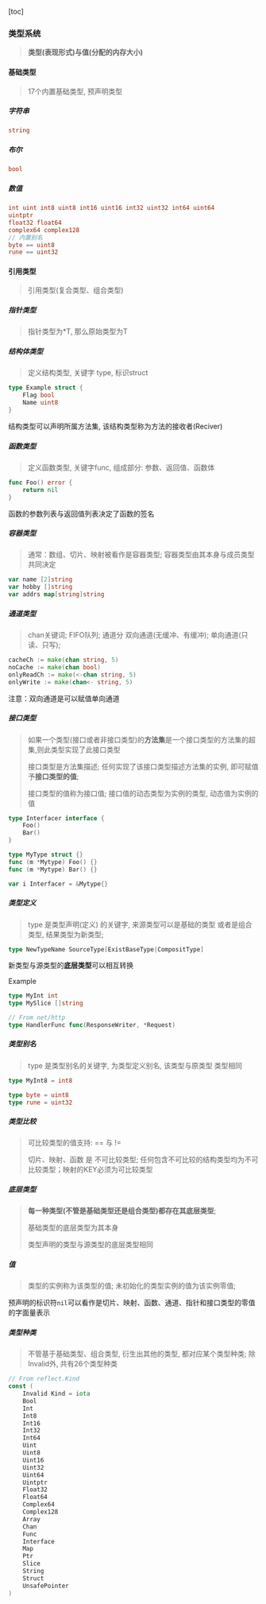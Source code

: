 [toc]

### 类型系统

> **类型(表现形式)与值(分配的内存大小)**

#### 基础类型

> 17个内置基础类型, 预声明类型

##### 字符串

~~~go
string
~~~

##### 布尔

~~~go
bool
~~~

##### 数值

~~~go
int uint int8 uint8 int16 uint16 int32 uint32 int64 uint64
uintptr
float32 float64
complex64 complex128
// 内置别名
byte == uint8
rune == uint32
~~~

#### 引用类型

> 引用类型(复合类型、组合类型)

##### 指针类型

> 指针类型为*T, 那么原始类型为T

##### 结构体类型

> 定义结构类型, 关键字 type, 标识struct

~~~go
type Example struct {
    Flag bool
   	Name uint8
}
~~~

结构类型可以声明所属方法集, 该结构类型称为方法的接收者(Reciver)

##### 函数类型

> 定义函数类型, 关键字func, 组成部分: 参数、返回值、函数体

~~~go
func Foo() error {
    return nil
}
~~~

函数的参数列表与返回值列表决定了函数的签名

##### 容器类型

> 通常：数组、切片、映射被看作是容器类型; 容器类型由其本身与成员类型共同决定

~~~go
var name [2]string
var hobby []string
var addrs map[string]string
~~~

##### 通道类型

> chan关键词; FIFO队列; 通道分 双向通道(无缓冲、有缓冲); 单向通道(只读、只写);

~~~go
cacheCh := make(chan string, 5)
noCache := make(chan bool)
onlyReadCh := make(<-chan string, 5)
onlyWrite := make(chan<- string, 5)
~~~

注意：双向通道是可以赋值单向通道

##### 接口类型

> 如果一个类型(接口或者非接口类型)的**方法集**是一个接口类型的方法集的超集,则此类型实现了此接口类型
>
> 接口类型是方法集描述; 任何实现了该接口类型描述方法集的实例, 即可赋值予**接口类型的值**; 
>
> 接口类型的值称为接口值; 接口值的动态类型为实例的类型, 动态值为实例的值

~~~go
type Interfacer interface {
    Foo()
    Bar()
}

type MyType struct {}
func (m *Mytype) Foo() {}
func (m *Mytype) Bar() {}

var i Interfacer = &Mytype{}
~~~

##### 类型定义

> type 是类型声明(定义) 的关键字, 来源类型可以是基础的类型 或者是组合类型, 结果类型为新类型;

~~~go
type NewTypeName SourceType[ExistBaseType|CompositType]
~~~

新类型与源类型的**底层类型**可以相互转换

Example

~~~go
type MyInt int
type MySlice []string

// From net/http
type HandlerFunc func(ResponseWriter, *Request)
~~~

##### 类型别名

> type 是类型别名的关键字, 为类型定义别名, 该类型与原类型 类型相同

~~~go
type MyInt8 = int8

type byte = uint8
type rune = uint32
~~~

##### 类型比较

> 可比较类型的值支持: == 与 !=
>
> 切片、映射、函数 是 不可比较类型; 任何包含不可比较的结构类型均为不可比较类型；映射的KEY必须为可比较类型

##### 底层类型

> **每一种类型(不管是基础类型还是组合类型)都存在其底层类型**;
>
> 基础类型的底层类型为其本身
>
> 类型声明的类型与源类型的底层类型相同

##### 值

>  类型的实例称为该类型的值; 未初始化的类型实例的值为该实例零值;

预声明的标识符`nil`可以看作是切片、映射、函数、通道、指针和接口类型的零值的字面量表示

##### 类型种类

> 不管基于基础类型、组合类型, 衍生出其他的类型, 都对应某个类型种类; 除Invalid外, 共有26个类型种类

~~~go
// From reflect.Kind
const (
	Invalid Kind = iota
	Bool
	Int
	Int8
	Int16
	Int32
	Int64
	Uint
	Uint8
	Uint16
	Uint32
	Uint64
	Uintptr
	Float32
	Float64
	Complex64
	Complex128
	Array
	Chan
	Func
	Interface
	Map
	Ptr
	Slice
	String
	Struct
	UnsafePointer
)
~~~

